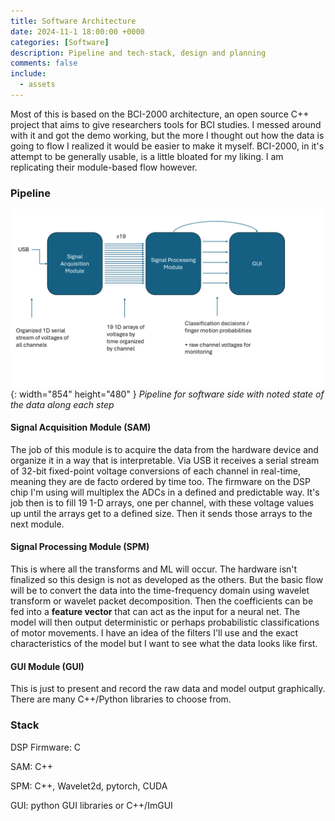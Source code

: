 ```yaml
---
title: Software Architecture
date: 2024-11-1 18:00:00 +0000
categories: [Software]
description: Pipeline and tech-stack, design and planning
comments: false
include:
  - assets
---
```


Most of this is based on the BCI-2000 architecture, an open source C++ project that aims to give researchers tools for BCI studies. I messed around with it and got the demo working, but the more I thought out how the data is going to flow I realized it would be easier to make it myself. BCI-2000, in it's attempt to be generally usable, is a little bloated for my liking. I am replicating their module-based flow however.

### Pipeline

![Desktop View](/assets/img/post-images/software%20pipeline.png){: width="854" height="480" }
_Pipeline for software side with noted state of the data along each step_

#### Signal Acquisition Module (SAM)

The job of this module is to acquire the data from the hardware device and organize it in a way that is interpretable. Via USB it receives a serial stream of 32-bit fixed-point voltage conversions of each channel in real-time, meaning they are de facto ordered by time too. The firmware on the DSP chip I'm using will multiplex the ADCs in a defined and predictable way. It's job then is to fill 19 1-D arrays, one per channel, with these voltage values up until the arrays get to a defined size. Then it sends those arrays to the next module.

#### Signal Processing Module (SPM)

This is where all the transforms and ML will occur. The hardware isn't finalized so this design is not as developed as the others. But the basic flow will be to convert the data into the time-frequency domain using wavelet transform or wavelet packet decomposition. Then the coefficients can be fed into a **feature vector** that can act as the input for a neural net. The model will then output deterministic or perhaps probabilistic classifications of motor movements. I have an idea of the filters I'll use and the exact characteristics of the model but I want to see what the data looks like first.  

#### GUI Module (GUI)

This is just to present and record the raw data and model output graphically. There are many C++/Python libraries to choose from.

### Stack

DSP Firmware: C

SAM: C++

SPM: C++, Wavelet2d, pytorch, CUDA

GUI: python GUI libraries or C++/ImGUI